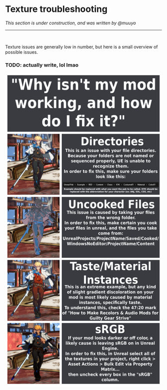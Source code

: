 # Texture troubleshooting
*This section is under construction, and was written by @muuyo*

<hr>
<br>

Texture issues are generally low in number, but here is a small overview of possible issues.

### TODO: actually write, lol lmao

![modissues](images/quickfixes.png)